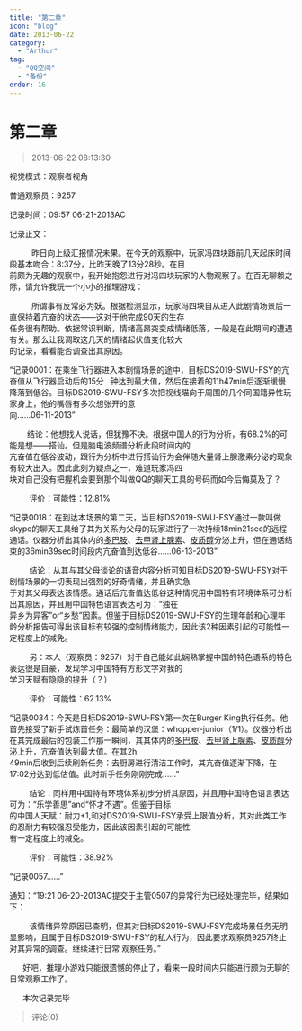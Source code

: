 ```yaml
---
title: "第二章"
icon: "blog"
date: 2013-06-22
category:
  - "Arthur"
tag:
  - "QQ空间"
  - "备份"
order: 16
---
```

# 第二章
> 2013-06-22 08:13:30


视觉模式：观察者视角

普通观察员：9257

记录时间：09:57 06-21-2013AC

记录正文：

          昨日向上级汇报情况未果。在今天的观察中，玩家冯四块跟前几天起床时间段基本吻合：8:37分，比昨天晚了13分28秒。在目  
前颇为无趣的观察中，我开始抱怨进行对冯四块玩家的人物观察了。在百无聊赖之际，请允许我玩一个小小的推理游戏：

          所谓事有反常必为妖。根据检测显示，玩家冯四块自从进入此剧情场景后一直保持着亢奋的状态——这对于他完成90天的生存  
任务很有帮助。依据常识判断，情绪高昂突变成情绪低落，一般是在此期间的遭遇有关。那么让我调取这几天的情绪起伏值变化较大  
的记录，看看能否调查出其原因。

“记录0001：在乘坐飞行器进入本剧情场景的途中，目标DS2019-SWU-FSY的亢奋值从飞行器启动后的15分   钟达到最大值，然后在接着的11h47min后逐渐缓慢降落到低谷。目标DS2019-SWU-FSY多次把视线瞄向于周围的几个同国籍异性玩家身上，他的嘴唇有多次想张开的意  
向……06-11-2013”

        结论：他想找人说话，但犹豫不决。根据中国人的行为分析，有68.2%的可能是想——搭讪。但是脑电波频谱分析此段时间内的  
亢奋值在低谷波动，跟行为分析中进行搭讪行为会伴随大量肾上腺激素分泌的现象有较大出入。因此此刻为疑点之一，难道玩家冯四  
块对自己没有把握机会要到那个叫做QQ的聊天工具的号码而如今后悔莫及了？

         评价：可能性：12.81%

“记录0018：在到达本场景的第二天，当目标DS2019-SWU-FSY通过一款叫做skype的聊天工具给了其为关系为父母的玩家进行了一次持续18min21sec的远程通话。仪器分析出其体内的[多巴胺](http://wenwen.soso.com/z/Search.e?sp=S%B6%E0%B0%CD%B0%B7&ch=w.search.yjjlink&cid=w.search.yjjlink)、[去甲肾上腺素](http://wenwen.soso.com/z/Search.e?sp=S%C8%A5%BC%D7%C9%F6%C9%CF%CF%D9%CB%D8&ch=w.search.yjjlink&cid=w.search.yjjlink)、[皮质醇](http://wenwen.soso.com/z/Search.e?sp=S%C6%A4%D6%CA%B4%BC&ch=w.search.yjjlink&cid=w.search.yjjlink)分泌上升，但在通话结束的36min39sec时间段内亢奋值到达低谷……06-13-2013”

         结论：从其与其父母谈论的语音内容分析可知目标DS2019-SWU-FSY对于剧情场景的一切表现出强烈的好奇情绪，并且确实急  
于对其父母表达该情感。通话后亢奋值达低谷这种情况用中国特有环境体系可分析出其原因，并且用中国特色语言表达可为：“独在  
异乡为异客”or“乡愁”因素。但鉴于目标DS2019-SWU-FSY的生理年龄和心理年龄分析报告可得出该目标有较强的控制情绪能力，因此该2种因素引起的可能性一定程度上的减免。         

         另：本人（观察员：9257）对于自己能如此娴熟掌握中国的特色语系的特色表达很是自豪，发现学习中国特有方形文字对我的  
学习天赋有隐隐的提升（？）         

         评价：可能性：62.13%

“记录0034：今天是目标DS2019-SWU-FSY第一次在Burger King执行任务。他首先接受了新手试炼首任务：最简单的汉堡：whopper-junior（1/1）。仪器分析出在其完成最后的包装工作那一瞬间，其其体内的[多巴胺](http://wenwen.soso.com/z/Search.e?sp=S%B6%E0%B0%CD%B0%B7&ch=w.search.yjjlink&cid=w.search.yjjlink)、[去甲肾上腺素](http://wenwen.soso.com/z/Search.e?sp=S%C8%A5%BC%D7%C9%F6%C9%CF%CF%D9%CB%D8&ch=w.search.yjjlink&cid=w.search.yjjlink)、[皮质醇](http://wenwen.soso.com/z/Search.e?sp=S%C6%A4%D6%CA%B4%BC&ch=w.search.yjjlink&cid=w.search.yjjlink)分泌上升，亢奋值达到最大值。在其2h  
49min后收到后续刷新任务：去厨房进行清洁工作时，其亢奋值逐渐下降，在17:02分达到低估值。此时新手任务刚刚完成……”

         结论：同样用中国特有环境体系初步分析其原因，并且用中国特色语言表达可为：“乐学善思”and“怀才不遇”。但鉴于目标  
的中国人天赋：耐力+1,和对DS2019-SWU-FSY承受上限值分析，其对此类工作的忍耐力有较强忍受能力，因此该因素引起的可能性  
有一定程度上的减免。

         评价：可能性：38.92%

“记录0057……”

通知：“19:21 06-20-2013AC提交于主管0507的异常行为已经处理完毕，结果如下：

         该情绪异常原因已查明，但其对目标DS2019-SWU-FSY完成场景任务无明显影响，且属于目标DS2019-SWU-FSY的私人行为，因此要求观察员9257终止对其异常的调查。继续进行日常 观察任务。”

      好吧，推理小游戏只能很遗憾的停止了，看来一段时间内只能进行颇为无聊的日常观察工作了。

      本次记录完毕


> 评论(0)